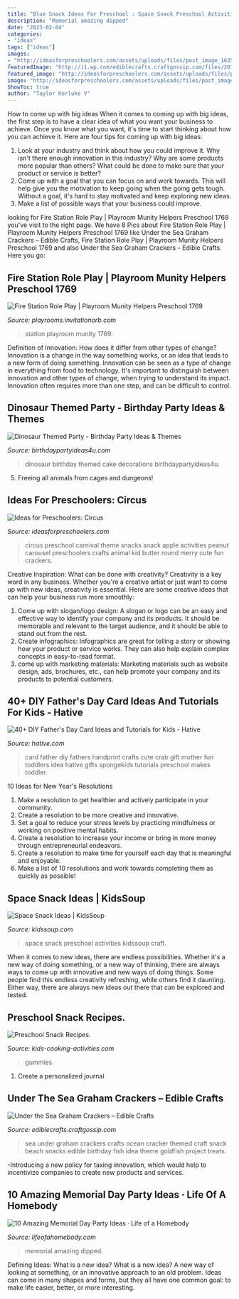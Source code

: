 ```yaml
---
title: "Blue Snack Ideas For Preschool : Space Snack Preschool Activities Kidssoup Craft"
description: "Memorial amazing dipped"
date: "2023-02-04"
categories:
- "ideas"
tags: ["ideas"]
images:
- "http://ideasforpreschoolers.com/assets/uploads/files/post_image_1635.JPG"
featuredImage: "http://i1.wp.com/ediblecrafts.craftgossip.com/files/2016/01/Under-the-Sea-Graham-Crackers.jpg?fit=600,800"
featured_image: "http://ideasforpreschoolers.com/assets/uploads/files/post_image_1635.JPG"
image: "http://ideasforpreschoolers.com/assets/uploads/files/post_image_1635.JPG"
ShowToc: true
author: "Taylor Kerluke V"
---
```



How to come up with big ideas
When it comes to coming up with big ideas, the first step is to have a clear idea of what you want your business to achieve. Once you know what you want, it's time to start thinking about how you can achieve it. Here are four tips for coming up with big ideas: 
1. Look at your industry and think about how you could improve it. Why isn't there enough innovation in this industry? Why are some products more popular than others? What could be done to make sure that your product or service is better?
2. Come up with a goal that you can focus on and work towards. This will help give you the motivation to keep going when the going gets tough. Without a goal, it's hard to stay motivated and keep exploring new ideas. 
3. Make a list of possible ways that your business could improve.

	

		
looking for Fire Station Role Play | Playroom Munity Helpers Preschool 1769 you've visit to the right page. We have 8 Pics about Fire Station Role Play | Playroom Munity Helpers Preschool 1769 like Under the Sea Graham Crackers – Edible Crafts, Fire Station Role Play | Playroom Munity Helpers Preschool 1769 and also Under the Sea Graham Crackers – Edible Crafts. Here you go:
		
    
## Fire Station Role Play | Playroom Munity Helpers Preschool 1769

<img loading=lazy src="https://playrooms.invitationorb.com/722/1769/fire-station-role-play-playroom-munity-helpers-preschool-696x1044.jpg" onerror="this.onerror=null;this.src='https://tse3.mm.bing.net/th?id=OIP.-bnALNWAVYn8v1NWWNsRpAHaLH&amp;pid=15.1';" alt="Fire Station Role Play | Playroom Munity Helpers Preschool 1769">

_Source: playrooms.invitationorb.com_

>station playroom munity 1769. 

	

Definition of Innovation: How does it differ from other types of change?
Innovation is a change in the way something works, or an idea that leads to a new form of doing something. Innovation can be seen as a type of change in everything from food to technology. It's important to distinguish between innovation and other types of change, when trying to understand its impact. Innovation often requires more than one step, and can be difficult to control.

    
## Dinosaur Themed Party - Birthday Party Ideas &amp; Themes

<img loading=lazy src="http://www.birthdaypartyideas4u.com/wp-content/uploads/2016/06/Dinosaur-birthday-party-cake-ideas-600x800.jpg" onerror="this.onerror=null;this.src='https://tse1.mm.bing.net/th?id=OIP.rEBvfz7fwSfjcJEuj9hRBgHaJ4&amp;pid=15.1';" alt="Dinosaur Themed Party - Birthday Party Ideas &amp; Themes">

_Source: birthdaypartyideas4u.com_

>dinosaur birthday themed cake decorations birthdaypartyideas4u. 

	

5. Freeing all animals from cages and dungeons!

    
## Ideas For Preschoolers: Circus

<img loading=lazy src="http://ideasforpreschoolers.com/assets/uploads/files/post_image_1635.JPG" onerror="this.onerror=null;this.src='https://tse3.mm.bing.net/th?id=OIP.CgdIN0AddVK62K6nquxKggHaNC&amp;pid=15.1';" alt="Ideas for Preschoolers: Circus">

_Source: ideasforpreschoolers.com_

>circus preschool carnival theme snacks snack apple activities peanut carousel preschoolers crafts animal kid butter round merry cute fun crackers. 

	

Creative Inspiration: What can be done with creativity?
Creativity is a key word in any business. Whether you're a creative artist or just want to come up with new ideas, creativity is essential. Here are some creative ideas that can help your business run more smoothly: 
1. Come up with slogan/logo design: A slogan or logo can be an easy and effective way to identify your company and its products. It should be memorable and relevant to the target audience, and it should be able to stand out from the rest. 
2. Create infographics: Infographics are great for telling a story or showing how your product or service works. They can also help explain complex concepts in easy-to-read format. 
3. come up with marketing materials: Marketing materials such as website design, ads, brochures, etc., can help promote your company and its products to potential customers.

    
## 40+ DIY Father&#039;s Day Card Ideas And Tutorials For Kids - Hative

<img loading=lazy src="https://hative.com/wp-content/uploads/2015/05/fathers-day-card/14-fathers-day-card.jpg" onerror="this.onerror=null;this.src='https://tse3.mm.bing.net/th?id=OIP.M90QscCnEssH6rkvvnLbTwHaJ4&amp;pid=15.1';" alt="40+ DIY Father&#039;s Day Card Ideas and Tutorials for Kids - Hative">

_Source: hative.com_

>card father diy fathers handprint crafts cute crab gift mother fun toddlers idea hative gifts spongekids tutorials preschool makes toddler. 

	

10 Ideas for New Year's Resolutions
1. Make a resolution to get healthier and actively participate in your community. 
2. Create a resolution to be more creative and innovative. 
3. Set a goal to reduce your stress levels by practicing mindfulness or working on positive mental habits. 
4. Create a resolution to increase your income or bring in more money through entrepreneurial endeavors. 
5. Create a resolution to make time for yourself each day that is meaningful and enjoyable. 
6. Make a list of 10 resolutions and work towards completing them as quickly as possible!

    
## Space Snack Ideas | KidsSoup

<img loading=lazy src="https://www.kidssoup.com/sites/default/files/media/Space-Snack-RocketKS.jpg" onerror="this.onerror=null;this.src='https://tse4.mm.bing.net/th?id=OIP.26h9RoTyggJIayZ2sjLczAAAAA&amp;pid=15.1';" alt="Space Snack Ideas | KidsSoup">

_Source: kidssoup.com_

>space snack preschool activities kidssoup craft. 

	

When it comes to new ideas, there are endless possibilities. Whether it's a new way of doing something, or a new way of thinking, there are always ways to come up with innovative and new ways of doing things. Some people find this endless creativity refreshing, while others find it daunting. Either way, there are always new ideas out there that can be explored and tested.

    
## Preschool Snack Recipes.

<img loading=lazy src="https://www.kids-cooking-activities.com/image-files/tictactoesandwiches.jpg" onerror="this.onerror=null;this.src='https://tse1.mm.bing.net/th?id=OIP.8I0_smb0M92kiGqDF3VqWAHaHf&amp;pid=15.1';" alt="Preschool Snack Recipes.">

_Source: kids-cooking-activities.com_

>gummies. 

	

1. Create a personalized journal

    
## Under The Sea Graham Crackers – Edible Crafts

<img loading=lazy src="http://i1.wp.com/ediblecrafts.craftgossip.com/files/2016/01/Under-the-Sea-Graham-Crackers.jpg?fit=600,800" onerror="this.onerror=null;this.src='https://tse4.mm.bing.net/th?id=OIP.nOFoFoNlhHWraWEURspINAHaJ4&amp;pid=15.1';" alt="Under the Sea Graham Crackers – Edible Crafts">

_Source: ediblecrafts.craftgossip.com_

>sea under graham crackers crafts ocean cracker themed craft snack beach snacks edible birthday fish idea theme goldfish project treats. 

	

-Introducing a new policy for taxing innovation, which would help to incentivize companies to create new products and services.

    
## 10 Amazing Memorial Day Party Ideas · Life Of A Homebody

<img loading=lazy src="http://lifeofahomebody.com/wp-content/uploads/2017/04/18.jpg" onerror="this.onerror=null;this.src='https://tse3.mm.bing.net/th?id=OIP.OiOiBx_hfI6QCC3OpYKuRQHaLH&amp;pid=15.1';" alt="10 Amazing Memorial Day Party Ideas · Life of a Homebody">

_Source: lifeofahomebody.com_

>memorial amazing dipped. 

	

Defining Ideas: What is a new idea?
What is a new idea? A new way of looking at something, or an innovative approach to an old problem. Ideas can come in many shapes and forms, but they all have one common goal: to make life easier, better, or more interesting.

